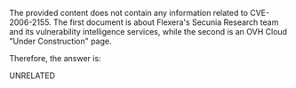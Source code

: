 The provided content does not contain any information related to CVE-2006-2155. The first document is about Flexera's Secunia Research team and its vulnerability intelligence services, while the second is an OVH Cloud "Under Construction" page.

Therefore, the answer is:

UNRELATED